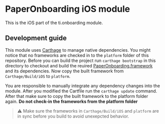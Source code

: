 # PaperOnboarding iOS module

This is the iOS part of the ti.onboarding module.

## Development guide

This module uses [Carthage](https://github.com/Carthage/Carthage) to manage native dependencies. You might notice that no frameworks are checked in to the `platform` folder of this repository. Before you can build the project run `carthage bootstrap` in this directory to checkout and build the reuired [PaperOnboarding.framework](https://github.com/Ramotion/paper-onboarding) and its dependencies. Now copy the built framework from `Carthage/Build/iOS` to `platform`.

You are responsible to manually integrate any dependency changes into the module. After you modified the Cartfile run the `carthage update` command. After that make sure to copy the built framework to the platform folder again. **Do not check-in the frameworks from the platform folder**

> ⚠️ Make sure the frameworks in `Carthage/Build/iOS` and `platform` are in sync before you build to avoid unexepcted behavior.
